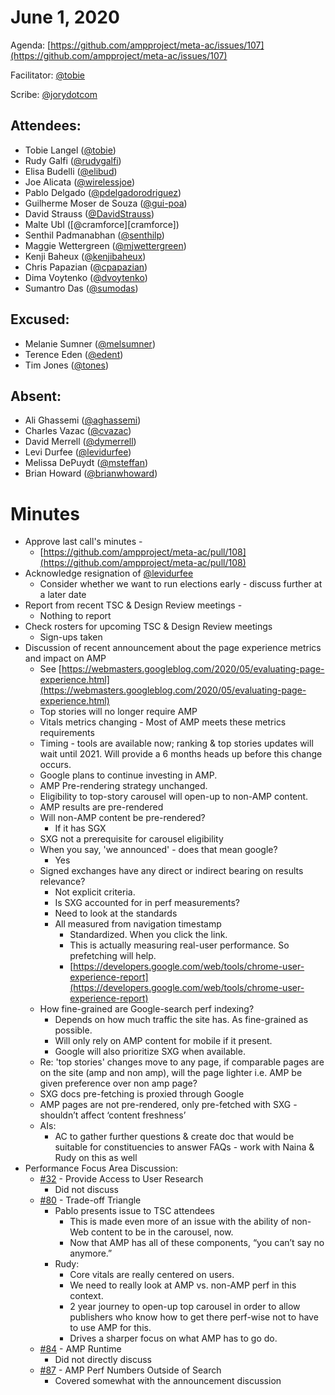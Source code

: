 # **June 1, 2020**

Agenda: [https://github.com/ampproject/meta-ac/issues/107](https://github.com/ampproject/meta-ac/issues/107)

Facilitator: [@tobie][tobie]

Scribe: [@jorydotcom][jorydotcom]

## **Attendees:**

*   Tobie Langel ([@tobie][tobie])
*   Rudy Galfi ([@rudygalfi][rudygalfi])
*   Elisa Budelli ([@elibud][elibud])
*   Joe Alicata ([@wirelessjoe][wirelessjoe])
*   Pablo Delgado ([@pdelgadorodriguez][pdelgadorodriguez])
*   Guilherme Moser de Souza ([@gui-poa][gui-poa])
*   David Strauss ([@DavidStrauss][DavidStrauss])
*   Malte Ubl ([@cramforce][cramforce])
*   Senthil Padmanabhan ([@senthilp][senthilp])
*   Maggie Wettergreen ([@mjwettergreen][mjwettergreen])
*   Kenji Baheux ([@kenjibaheux][kenjibaheux])
*   Chris Papazian ([@cpapazian][cpapazian])
*   Dima Voytenko ([@dvoytenko][dvoytenko])
*   Sumantro Das ([@sumodas][sumodas])


## **Excused:**

*   Melanie Sumner ([@melsumner][melsumner])
*   Terence Eden ([@edent][edent])
*   Tim Jones ([@tones][tones])

## **Absent:**

*   Ali Ghassemi ([@aghassemi][aghassemi])
*   Charles Vazac ([@cvazac][cvazac])
*   David Merrell ([@dymerrell][dymerrell])
*   Levi Durfee ([@levidurfee][levidurfee])
*   Melissa DePuydt ([@msteffan][msteffan])
*   Brian Howard ([@brianwhoward][brianwhoward])

# **Minutes**

*   Approve last call's minutes - 
    *   [https://github.com/ampproject/meta-ac/pull/108](https://github.com/ampproject/meta-ac/pull/108)
*   Acknowledge resignation of [@levidurfee](https://github.com/levidurfee)
    *   Consider whether we want to run elections early - discuss further at a later date
*   Report from recent TSC & Design Review meetings - 
    *   Nothing to report
*   Check rosters for upcoming TSC & Design Review meetings
    *   Sign-ups taken
*   Discussion of recent announcement about the page experience metrics and impact on AMP
    *   See [https://webmasters.googleblog.com/2020/05/evaluating-page-experience.html](https://webmasters.googleblog.com/2020/05/evaluating-page-experience.html)
    *   Top stories will no longer require AMP
    *   Vitals metrics changing  - Most of AMP meets these metrics requirements
    *   Timing - tools are available now; ranking & top stories updates will wait until 2021. Will provide a 6 months heads up before this change occurs.
    *   Google plans to continue investing in AMP.
    *   AMP Pre-rendering strategy unchanged.
    *   Eligibility to top-story carousel will open-up to non-AMP content.
    *   AMP results are pre-rendered
    *   Will non-AMP content be pre-rendered?
        *   If it has SGX
    *   SXG not a prerequisite for carousel eligibility
    *   When you say, 'we announced'  - does that mean google?
        *   Yes
    *   Signed exchanges have any direct or indirect bearing on results relevance?
        *   Not explicit criteria.
        *   Is SXG accounted for in perf measurements?
        *   Need to look at the standards
        *   All measured from navigation timestamp
            *   Standardized. When you click the link.
            *   This is actually measuring real-user performance. So prefetching will help.
            *   [https://developers.google.com/web/tools/chrome-user-experience-report](https://developers.google.com/web/tools/chrome-user-experience-report)
    *   How fine-grained are Google-search perf indexing?
        *   Depends on how much traffic the site has. As fine-grained as possible.
        *   Will only rely on AMP content for mobile if it present.
        *   Google will also prioritize SXG when available.
    *   Re: 'top stories' changes move to any page, if comparable pages are on the site (amp and non amp), will the page lighter i.e. AMP be given preference over non amp page? 
    *   SXG docs pre-fetching is proxied through Google
    *   AMP pages are not pre-rendered, only pre-fetched with SXG - shouldn’t affect ‘content freshness’
    *   AIs:
        *   AC to gather further questions & create doc that would be suitable for constituencies to answer FAQs - work with Naina & Rudy on this as well
*   Performance Focus Area Discussion:
    *   [#32](https://github.com/ampproject/meta-ac/issues/32) - Provide Access to User Research
        *   Did not discuss
    *   [#80](https://github.com/ampproject/meta-ac/issues/80) - Trade-off Triangle
        *   Pablo presents issue to TSC attendees
            *   This is made even more of an issue with the ability of non-Web content to be in the carousel, now.
            *   Now that AMP has all of these components, “you can’t say no anymore.”
        *   Rudy:
            *   Core vitals are really centered on users.
            *   We need to really look at AMP vs. non-AMP perf in this context.
            *   2 year journey to open-up top carousel in order to allow publishers who know how to get there perf-wise not to have to use AMP for this.
            *   Drives a sharper focus on what AMP has to go do.
    *   [#84](https://github.com/ampproject/meta-ac/issues/84) - AMP Runtime
        *   Did not directly discuss
    *   [#87](https://github.com/ampproject/meta-ac/issues/87) - AMP Perf Numbers Outside of Search
        *   Covered somewhat with the announcement discussion


[tobie]: https://github.com/tobie
[wirelessjoe]: https://github.com/wirelessjoe
[cvazac]: https://github.com/cvazac
[gui-poa]: https://github.com/gui-poa
[levidurfee]: https://github.com/levidurfee
[sumodas]: https://github.com/sumodas
[edent]: https://github.com/edent
[senthilp]: https://github.com/senthilp
[tones]: https://github.com/tones
[kenjibaheux]: https://github.com/kenjibaheux
[elibud]: https://github.com/elibud
[pdelgadorodriguez]: https://github.com/pdelgadorodriguez
[dymerrell]: https://github.com/dymerrell
[mjwettergreen]: https://github.com/mjwettergreen
[melsumner]: https://github.com/melsumner
[msteffan]: https://github.com/msteffan
[TedShuter]: https://github.com/TedShuter
[aghassemi]: https://github.com/aghassemi
[jorydotcom]: https://github.com/jorydotcom
[brianwhoward]: https://github.com/brianwhoward
[nainar]: https://github.com/nainar
[DavidStrauss]: https://github.com/DavidStrauss
[cpapazian]: https://github.com/cpapazian
[dvoytenko]: https://github.com/dvoytenko
[rudygalfi]: https://github.com/rudygalfi